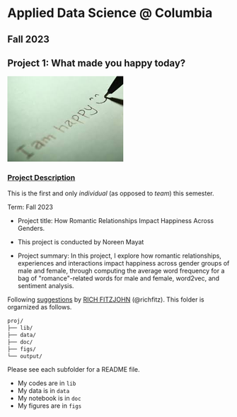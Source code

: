 # Applied Data Science @ Columbia
## Fall 2023
## Project 1: What made you happy today?

![image](figs/title.jpeg)

### [Project Description](doc/Proj1_desc.md)
This is the first and only *individual* (as opposed to *team*) this semester. 

Term: Fall 2023

+ Project title: How Romantic Relationships Impact Happiness Across Genders. 
+ This project is conducted by Noreen Mayat

+ Project summary: In this project, I explore how romantic relationships, experiences and interactions impact happiness across gender groups of male and female, through computing the average word frequency for a bag of "romance"-related words for male and female, word2vec, and sentiment analysis. 

Following [suggestions](http://nicercode.github.io/blog/2013-04-05-projects/) by [RICH FITZJOHN](http://nicercode.github.io/about/#Team) (@richfitz). This folder is orgarnized as follows.

```
proj/
├── lib/
├── data/
├── doc/
├── figs/
└── output/
```

Please see each subfolder for a README file.

+ My codes are in ```lib```
+ My data is in ```data```
+ My notebook is in ```doc```
+ My figures are in ```figs```
